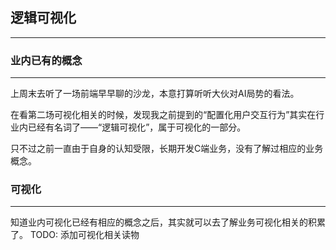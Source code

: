 ## 逻辑可视化
---
### 业内已有的概念
---
上周末去听了一场前端早早聊的沙龙，本意打算听听大伙对AI局势的看法。

在看第二场可视化相关的时候，发现我之前提到的“配置化用户交互行为”其实在行业内已经有名词了——“逻辑可视化”，属于可视化的一部分。

只不过之前一直由于自身的认知受限，长期开发C端业务，没有了解过相应的业务概念。

### 可视化
---
知道业内可视化已经有相应的概念之后，其实就可以去了解业务可视化相关的积累了。
TODO:
添加可视化相关读物
